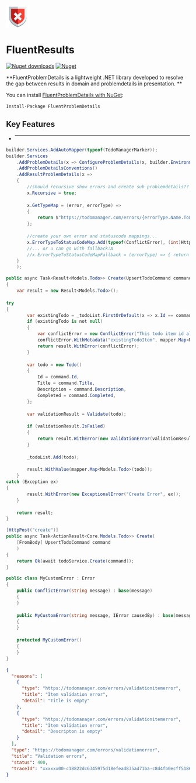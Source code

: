 <img src="https://github.com/ElysiumLabs/FluentProblemDetails/blob/main/resources/icons/FluentProblemDetails-Icon-64.png" alt="FluentProblemDetails"/>

# FluentResults

[![Nuget downloads](https://img.shields.io/nuget/v/fluentproblemdetails.svg)](https://www.nuget.org/packages/FluentProblemDetails/)
[![Nuget](https://img.shields.io/nuget/dt/fluentproblemdetails)](https://www.nuget.org/packages/FluentProblemDetails/)

**FluentProblemDetails is a lightweight .NET library developed to resolve the gap  between results in domain and problemdetails in presentation. **

You can install [FluentProblemDetails with NuGet](https://www.nuget.org/packages/FluentProblemDetails/):

```
Install-Package FluentProblemDetails
```

## Key Features

- *****

```csharp
builder.Services.AddAutoMapper(typeof(TodoManagerMarker));
builder.Services
    .AddProblemDetails(x => ConfigureProblemDetails(x, builder.Environment))
    .AddProblemDetailsConventions()
    .AddResultProblemDetails(x => 
    {
        //should recursive show errors and create sub problemdetails??
        x.Recursive = true;

        x.GetTypeMap = (error, errorType) =>
        {
            return $"https://todomanager.com/errors/{errorType.Name.ToLower()}";
        };

        //create your own error and statuscode mappings...
        x.ErrorTypeToStatusCodeMap.Add(typeof(ConflictError), (int)HttpStatusCode.Conflict);
        //... or u can go with fallback:A
        //x.ErrorTypeToStatusCodeMapFallback = (errorType) => { return 418; }; //im teapot
    }
    );
```

```csharp
public async Task<Result<Models.Todo>> Create(UpsertTodoCommand command)
{
    var result = new Result<Models.Todo>();

try
{
        var existingTodo = _todoList.FirstOrDefault(x => x.Id == command.Id);
        if (existingTodo is not null)
        {
            var conflictError = new ConflictError("This todo item id already exists");
            conflictError.WithMetadata("existingTodoItem", mapper.Map<Models.Todo>(existingTodo));
            return result.WithError(conflictError);
        }

        var todo = new Todo()
        {
            Id = command.Id,
            Title = command.Title,
            Description = command.Description,
            Completed = command.Completed,
        };

        var validationResult = Validate(todo);

        if (validationResult.IsFailed)
        {
            return result.WithError(new ValidationError(validationResult.Errors));
        }

        _todoList.Add(todo);

        result.WithValue(mapper.Map<Models.Todo>(todo));
    }
catch (Exception ex)
{
        result.WithError(new ExceptionalError("Create Error", ex));
    }

    return result;
}
```

```csharp
[HttpPost("create")]
public async Task<ActionResult<Core.Models.Todo>> Create(
    [FromBody] UpsertTodoCommand command
    ) 
{
    return Ok(await todoService.Create(command));
}
```

```csharp
public class MyCustomError : Error
{
    public ConflictError(string message) : base(message)
    {
    }

    public MyCustomError(string message, IError causedBy) : base(message, causedBy)
    {
    }

    protected MyCustomError()
    {
    }
}
```


```json
{
  "reasons": [
    {
      "type": "https://todomanager.com/errors/validationitemerror",
      "title": "Item validation error",
      "detail": "Title is empty"
    },
    {
      "type": "https://todomanager.com/errors/validationitemerror",
      "title": "Item validation error",
      "detail": "Descripton is empty"
    }
  ],
  "type": "https://todomanager.com/errors/validationerror",
  "title": "Validation errors",
  "status": 400,
  "traceId": "xxxxxx00-c18822dc6345975d18efead835a471ba-c8d4fb0ecff51861-00"
}
```
